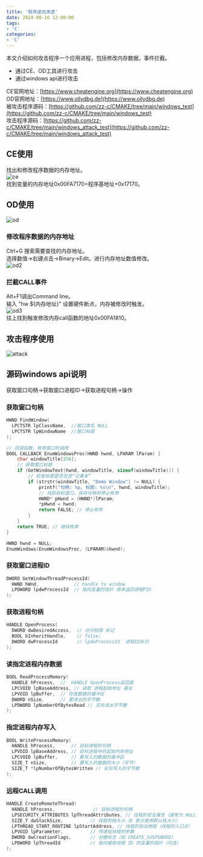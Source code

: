 ```yaml
---
title: '程序逆向渗透'
date: 2024-08-16 12:00:00
tags:
- 'C'
categories:
- 'C'
---
```

本文介绍如何攻击程序一个应用进程，包括修改内存数据，事件拦截。  

* 通过CE、OD工具进行攻击
* 通过windows api进行攻击

CE官网地址：[https://www.cheatengine.org](https://www.cheatengine.org)  
OD官网地址：[https://www.ollydbg.de](https://www.ollydbg.de)  
被攻击程序源码：[https://github.com/zz-c/CMAKE/tree/main/windows_test](https://github.com/zz-c/CMAKE/tree/main/windows_test)  
攻击程序源码：[https://github.com/zz-c/CMAKE/tree/main/windows_attack_test](https://github.com/zz-c/CMAKE/tree/main/windows_attack_test)  

## CE使用

找出和修改程序数据的内存地址。  
![ce](./AppAttack.assets/ce.png)  
找到变量的内存地址0x00FA7170=程序基地址+0x17170。

## OD使用

![od](./AppAttack.assets/od.png)  

### 修改程序数据的内存地址

Ctrl+G 搜索需要查找的内存地址。  
选择数值->右键点击->Binary->Edit。进行内存地址数值修改。  
![od2](./AppAttack.assets/od2.png)  

### 拦截CALL事件

Alt+F1调出Command line。  
输入 "hw ${内存地址}" 设置硬件断点，内存被修改时触发。  
![od3](./AppAttack.assets/od3.png)  
往上找到触发修改内存call函数的地址0x00FA1810。  

## 攻击程序使用

![attack](./AppAttack.assets/attack.png)

## 源码windows api说明

获取窗口句柄->获取窗口进程ID->获取进程句柄->操作

### 获取窗口句柄

```C
HWND FindWindow(
  LPCTSTR lpClassName,  //窗口类名 NULL
  LPCTSTR lpWindowName  //窗口标题
);
```

```C
// 回调函数，枚举窗口时调用
BOOL CALLBACK EnumWindowsProc(HWND hwnd, LPARAM lParam) {
    char windowTitle[256];
    // 获取窗口标题
    if (GetWindowText(hwnd, windowTitle, sizeof(windowTitle))) {
        // 检查标题是否包含“记事本”
        if (strstr(windowTitle, "Demo Window") != NULL) {
            printf("句柄: %p, 标题: %s\n", hwnd, windowTitle);
            // 找到目标窗口，保存句柄并停止枚举
            HWND* pHwnd = (HWND*)lParam;
            *pHwnd = hwnd;
            return FALSE; // 停止枚举
        }
    }
    return TRUE; // 继续枚举
}

HWND hwnd = NULL;
EnumWindows(EnumWindowsProc, (LPARAM)&hwnd);
```

### 获取窗口进程ID

```C
DWORD GetWindowThreadProcessId(
  HWND hWnd,             // handle to window
  LPDWORD lpdwProcessId  // 指向变量的指针 用来返回进程PID
);
```

### 获取进程句柄

```C
HANDLE OpenProcess(
  DWORD dwDesiredAccess,  // 访问权限 标记
  BOOL bInheritHandle,    // false;
  DWORD dwProcessId       // lpdwProcessId  进程ID标识
);
```

### 读指定进程内存数据

```C
BOOL ReadProcessMemory(
  HANDLE hProcess,  //  HANDLE OpenProcess返回值
  LPCVOID lpBaseAddress, // 读取 进程起始地址 基址
  LPVOID lpBuffer,  // 存放数据的缓冲区
  DWORD nSize,      // 要读出的字节数
  LPDWORD lpNumberOfBytesRead // 实际读出字节数
);
```

### 指定进程内存写入

```C
BOOL WriteProcessMemory(
  HANDLE hProcess,      // 目标进程的句柄
  LPVOID lpBaseAddress, // 目标进程中的起始内存地址
  LPCVOID lpBuffer,     // 要写入的数据的缓冲区
  SIZE_T nSize,         // 要写入的数据的大小（字节）
  SIZE_T *lpNumberOfBytesWritten // 实际写入的字节数
);
```

### 远程CALL调用

```C
HANDLE CreateRemoteThread(
  HANDLE hProcess,              // 目标进程的句柄
  LPSECURITY_ATTRIBUTES lpThreadAttributes, // 线程的安全属性（通常为 NULL）
  SIZE_T dwStackSize,          // 线程的栈大小（0 表示使用默认栈大小）
  LPTHREAD_START_ROUTINE lpStartAddress, // 线程的启动例程（线程的入口点）
  LPVOID lpParameter,          // 传递给线程的参数
  DWORD dwCreationFlags,       // 创建标志（如 CREATE_SUSPENDED）
  LPDWORD lpThreadId           // 指向接收线程 ID 的变量的指针（可选）
);
```
